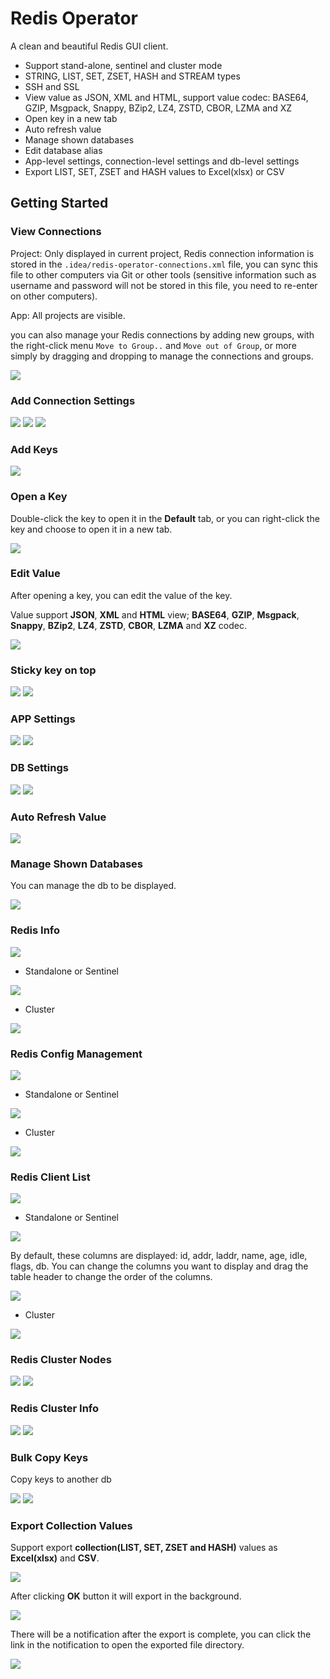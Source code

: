 # Redis Operator

A clean and beautiful Redis GUI client.

- Support stand-alone, sentinel and cluster mode
- STRING, LIST, SET, ZSET, HASH and STREAM types
- SSH and SSL
- View value as JSON, XML and HTML, support value codec: BASE64, GZIP, Msgpack, Snappy, BZip2, LZ4, ZSTD, CBOR, LZMA and XZ
- Open key in a new tab
- Auto refresh value
- Manage shown databases
- Edit database alias
- App-level settings, connection-level settings and db-level settings
- Export LIST, SET, ZSET and HASH values to Excel(xlsx) or CSV

## Getting Started

### View Connections

Project: Only displayed in current project, Redis connection information is stored in the `.idea/redis-operator-connections.xml` file, you can sync this file to other computers via Git or other tools (sensitive information such as username and password will not be stored in this file, you need to re-enter on other computers).

App: All projects are visible.

you can also manage your Redis connections by adding new groups, with the right-click menu `Move to Group..` and `Move out of Group`, or more simply by dragging and dropping to manage the connections and groups.

![](img/view-connections.png)

### Add Connection Settings

![](img/add-connection-settings1.png)
![](img/add-connection-settings2.png)
![](img/add-connection-settings3.png)

### Add Keys

![](img/add-key.png)

### Open a Key

Double-click the key to open it in the **Default** tab, or you can right-click the key and choose to open it in a new tab.

![](img/open-key.png)

### Edit Value

After opening a key, you can edit the value of the key.

Value support **JSON**, **XML** and **HTML** view; **BASE64**, **GZIP**, **Msgpack**, **Snappy**, **BZip2**, **LZ4**, **ZSTD**, **CBOR**, **LZMA** and **XZ** codec.

![](img/edit-key.png)

### Sticky key on top

![](img/sticky-on-top-menu.png)
![](img/sticky-on-top-key.png)

### APP Settings

![](img/go-to-app-settings.png)
![](img/app-settings.png)

### DB Settings

![](img/go-to-db-settings.png)
![](img/db-settings.png)

### Auto Refresh Value

![](img/auto-refresh-value.png)

### Manage Shown Databases

You can manage the db to be displayed.

![](img/manage-shown-databases.png)

### Redis Info

![](img/redis-info-menu.png)

- Standalone or Sentinel

![](img/redis-info-dialog.png)

- Cluster

![](img/redis-info-cluster-dialog.png)

### Redis Config Management

![](img/redis-config-menu.png)

- Standalone or Sentinel

![](img/redis-config-dialog.png)

- Cluster

![](img/redis-config-cluster-dialog.png)

### Redis Client List

![](img/client-list-menu.png)

- Standalone or Sentinel

![](img/client-list-dialog.png)

By default, these columns are displayed: id, addr, laddr, name, age, idle, flags, db. You can change the columns you want to display and drag the table header to change the order of the columns.

![](img/client-list-dialog-manage-shown-columns.png)

- Cluster

![](img/client-list-cluster-dialog.png)

### Redis Cluster Nodes

![](img/cluster-nodes-menu.png)
![](img/cluster-nodes-dialog.png)

### Redis Cluster Info

![](img/cluster-info-menu.png)
![](img/cluster-info-dialog.png)

### Bulk Copy Keys

Copy keys to another db

![](img/bulk-copy-keys-menu.png)
![](img/bulk-copy-keys-dialog.png)

### Export Collection Values

Support export **collection(LIST, SET, ZSET and HASH)** values as **Excel(xlsx)** and **CSV**.

![](img/export-collection.png)

After clicking **OK** button it will export in the background.

![](img/chose-export-path.png)

There will be a notification after the export is complete, you can click the link in the notification to open the exported file directory.

![](img/export-collection-complete.png)